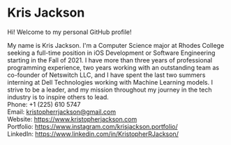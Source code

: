 # Kris Jackson

Hi! Welcome to my personal GitHub profile! 

My name is Kris Jackson. I'm a Computer Science major at Rhodes College seeking a full-time position in iOS Development or Software Engineering starting in the Fall of 2021. I have more than three years of professional programming experience, two years working with an outstanding team as co-founder of Netswitch LLC, and I have spent the last two summers interning at Dell Technologies working with Machine Learning models. I strive to be a leader, and my mission throughout my journey in the tech industry is to inspire others to lead.<br/>
Phone: +1 (225) 610 5747<br/>
Email: kristopherrjackson@gmail.com<br/>
Website: <https://www.kristopherjackson.com><br/>
Portfolio: <https://www.instagram.com/krisjackson.portfolio/><br/>
LinkedIn: <https://www.linkedin.com/in/KristopherRJackson/><br/>

<!--
**KrisJackson/KrisJackson** is a ✨ _special_ ✨ repository because its `README.md` (this file) appears on your GitHub profile.

Here are some ideas to get you started:

- 🔭 I’m currently working on ...
- 🌱 I’m currently learning ...
- 👯 I’m looking to collaborate on ...
- 🤔 I’m looking for help with ...
- 💬 Ask me about ...
- 📫 How to reach me: ...
- 😄 Pronouns: ...
- ⚡ Fun fact: ...
-->
